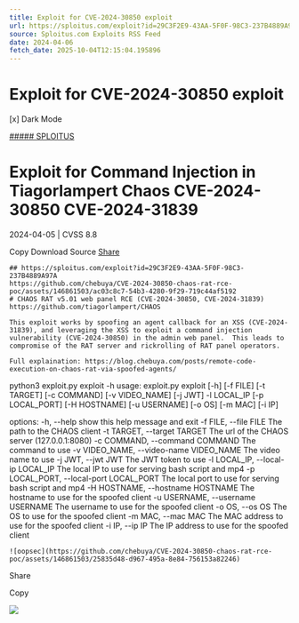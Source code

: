 ```yaml
---
title: Exploit for CVE-2024-30850 exploit
url: https://sploitus.com/exploit?id=29C3F2E9-43AA-5F0F-98C3-237B4889A97A&utm_source=rss&utm_medium=rss
source: Sploitus.com Exploits RSS Feed
date: 2024-04-06
fetch_date: 2025-10-04T12:15:04.195896
---
```


# Exploit for CVE-2024-30850 exploit

[x]
Dark Mode

[##### SPLOITUS](/)

# Exploit for Command Injection in Tiagorlampert Chaos CVE-2024-30850 CVE-2024-31839

2024-04-05 | CVSS 8.8

Copy
Download
Source
[Share](#share-url)

```
## https://sploitus.com/exploit?id=29C3F2E9-43AA-5F0F-98C3-237B4889A97A
https://github.com/chebuya/CVE-2024-30850-chaos-rat-rce-poc/assets/146861503/ac03c8c7-54b3-4280-9f29-719c44af5192
# CHAOS RAT v5.01 web panel RCE (CVE-2024-30850, CVE-2024-31839)
https://github.com/tiagorlampert/CHAOS

This exploit works by spoofing an agent callback for an XSS (CVE-2024-31839), and leveraging the XSS to exploit a command injection vulnerability (CVE-2024-30850) in the admin web panel.  This leads to compromise of the RAT server and rickrolling of RAT panel operators.

Full explaination: https://blog.chebuya.com/posts/remote-code-execution-on-chaos-rat-via-spoofed-agents/

```
python3 exploit.py exploit -h
usage: exploit.py exploit [-h] [-f FILE] [-t TARGET] [-c COMMAND] [-v VIDEO_NAME] [-j JWT] -l LOCAL_IP [-p LOCAL_PORT] [-H HOSTNAME] [-u USERNAME] [-o OS]
                          [-m MAC] [-i IP]

options:
  -h, --help            show this help message and exit
  -f FILE, --file FILE  The path to the CHAOS client
  -t TARGET, --target TARGET
                        The url of the CHAOS server (127.0.0.1:8080)
  -c COMMAND, --command COMMAND
                        The command to use
  -v VIDEO_NAME, --video-name VIDEO_NAME
                        The video name to use
  -j JWT, --jwt JWT     The JWT token to use
  -l LOCAL_IP, --local-ip LOCAL_IP
                        The local IP to use for serving bash script and mp4
  -p LOCAL_PORT, --local-port LOCAL_PORT
                        The local port to use for serving bash script and mp4
  -H HOSTNAME, --hostname HOSTNAME
                        The hostname to use for the spoofed client
  -u USERNAME, --username USERNAME
                        The username to use for the spoofed client
  -o OS, --os OS        The OS to use for the spoofed client
  -m MAC, --mac MAC     The MAC address to use for the spoofed client
  -i IP, --ip IP        The IP address to use for the spoofed client
```
![oopsec](https://github.com/chebuya/CVE-2024-30850-chaos-rat-rce-poc/assets/146861503/25835d48-d967-495a-8e84-756153a82246)
```

Share

Copy

![](https://mc.yandex.ru/watch/54912310)